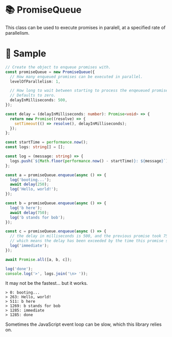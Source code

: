 # :books: PromiseQueue<T>

This class can be used to execute promises in paralell, at a specified rate of parallelism.

# :petri_dish: Sample

```ts
// Create the object to enqueue promises with.
const promiseQueue = new PromiseQueue({
  // How many enqueued promises can be executed in parallel.
  levelOfParallelism: 1,

  // How long to wait between starting to process the enqeueued promises.
  // Defaults to zero.
  delayInMilliseconds: 500,
});

const delay = (delayInMilliseconds: number): Promise<void> => {
  return new Promise((resolve) => {
    setTimeout(() => resolve(), delayInMilliseconds);
  });
};

const startTime = performance.now();
const logs: string[] = [];

const log = (message: string) => {
  logs.push(`${Math.floor(performance.now() - startTime)}: ${message}`);
};

const a = promiseQueue.enqueue(async () => {
  log('booting...');
  await delay(250);
  log('Hello, world!');
});

const b = promiseQueue.enqueue(async () => {
  log('b here');
  await delay(750);
  log('b stands for bob');
});

const c = promiseQueue.enqueue(async () => {
  // the delay in milliseconds is 500, and the previous promise took 750 to execute
  // which means the delay has been exceeded by the time this promise starts executing
  log('immediate');
});

await Promise.all([a, b, c]);

log('done');
console.log('>', logs.join('\n> '));
```

It may not be the fastest... but it works.

```
> 0: booting...
> 263: Hello, world!
> 511: b here
> 1269: b stands for bob
> 1285: immediate
> 1285: done
```

Sometimes the JavaScript event loop can be slow, which this library relies on.
